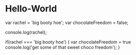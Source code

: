 # Hello-World

var rachel = 'big booty hoe';
var chocolateFreedom = false;

console.log(rachel);

if(rachel === 'big booty hoe') {
   var chocolateFreedom = true
   console.log('get some of that sweet choco freedom');
}
